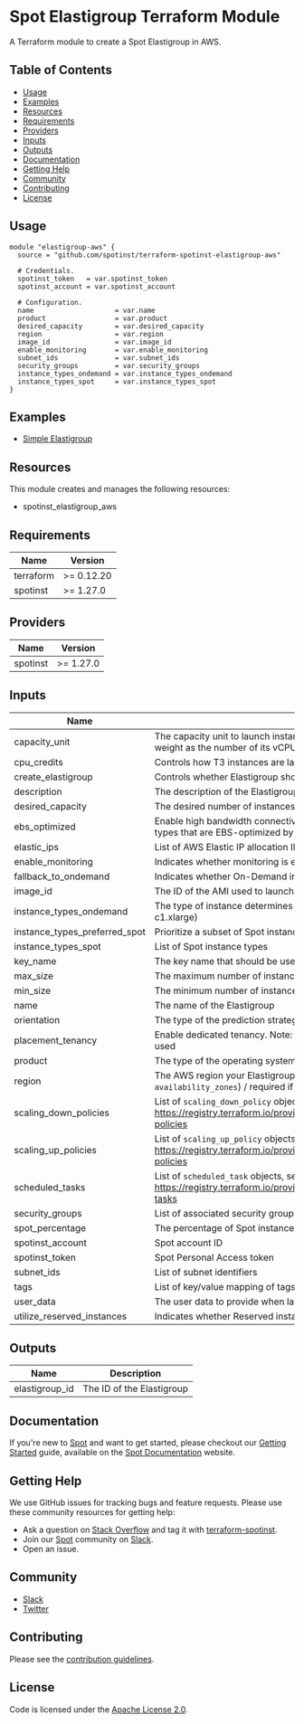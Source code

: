 # Spot Elastigroup Terraform Module

A Terraform module to create a Spot Elastigroup in AWS.

## Table of Contents

- [Usage](#usage)
- [Examples](#examples)
- [Resources](#resources)
- [Requirements](#requirements)
- [Providers](#providers)
- [Inputs](#inputs)
- [Outputs](#outputs)
- [Documentation](#documentation)
- [Getting Help](#getting-help)
- [Community](#community)
- [Contributing](#contributing)
- [License](#license)

## Usage

```hcl
module "elastigroup-aws" {
  source = "github.com/spotinst/terraform-spotinst-elastigroup-aws"

  # Credentials.
  spotinst_token   = var.spotinst_token
  spotinst_account = var.spotinst_account

  # Configuration.
  name                    = var.name
  product                 = var.product
  desired_capacity        = var.desired_capacity
  region                  = var.region
  image_id                = var.image_id
  enable_monitoring       = var.enable_monitoring
  subnet_ids              = var.subnet_ids
  security_groups         = var.security_groups
  instance_types_ondemand = var.instance_types_ondemand
  instance_types_spot     = var.instance_types_spot
}
```

## Examples

- [Simple Elastigroup](https://github.com/spotinst/terraform-spotinst-elastigroup-aws/tree/master/examples/simple-elastigroup)

## Resources

This module creates and manages the following resources:

- spotinst_elastigroup_aws

<!-- BEGINNING OF PRE-COMMIT-TERRAFORM DOCS HOOK -->
## Requirements

| Name | Version |
|------|---------|
| terraform | >= 0.12.20 |
| spotinst | >= 1.27.0 |

## Providers

| Name | Version |
|------|---------|
| spotinst | >= 1.27.0 |

## Inputs

| Name | Description | Type | Default | Required |
|------|-------------|------|---------|:--------:|
| capacity\_unit | The capacity unit to launch instances by. If not specified, when choosing the weight unit, each instance will weight as the number of its vCPUs | `string` | `"instance"` | no |
| cpu\_credits | Controls how T3 instances are launched | `string` | `null` | no |
| create\_elastigroup | Controls whether Elastigroup should be created (it affects all Elastigroup resources) | `bool` | `true` | no |
| description | The description of the Elastigroup | `string` | `null` | no |
| desired\_capacity | The desired number of instances the Elastigroup should have at any time | `number` | n/a | yes |
| ebs\_optimized | Enable high bandwidth connectivity between instances and AWS's Elastic Block Store (EBS). For instance types that are EBS-optimized by default this parameter will be ignored | `bool` | `null` | no |
| elastic\_ips | List of AWS Elastic IP allocation IDs to associate with the instances | `list(string)` | `null` | no |
| enable\_monitoring | Indicates whether monitoring is enabled for the instance | `bool` | n/a | yes |
| fallback\_to\_ondemand | Indicates whether On-Demand instances should be used in the event that no Spot instances are available | `bool` | `true` | no |
| image\_id | The ID of the AMI used to launch the instance | `string` | n/a | yes |
| instance\_types\_ondemand | The type of instance determines your instance's CPU capacity, memory and storage (e.g., m1.small, c1.xlarge) | `string` | n/a | yes |
| instance\_types\_preferred\_spot | Prioritize a subset of Spot instance types. Must be a subset of the selected spot instance types | `list(string)` | `null` | no |
| instance\_types\_spot | List of Spot instance types | `list(string)` | n/a | yes |
| key\_name | The key name that should be used for the instances | `string` | `null` | no |
| max\_size | The maximum number of instances the Elastigroup should have at any time | `number` | `null` | no |
| min\_size | The minimum number of instances the Elastigroup should have at any time | `number` | `null` | no |
| name | The name of the Elastigroup | `string` | n/a | yes |
| orientation | The type of the prediction strategy | `string` | `"balanced"` | no |
| placement\_tenancy | Enable dedicated tenancy. Note: There is a flat hourly fee for each region in which dedicated tenancy is used | `string` | `null` | no |
| product | The type of the operating system | `string` | n/a | yes |
| region | The AWS region your Elastigroup will be created in [optional if you specify availability zones (through `availability_zones`) / required if you specify subnets (through `subnet_ids`)] | `string` | `null` | no |
| scaling\_down\_policies | List of `scaling_down_policy` objects, see: https://registry.terraform.io/providers/spotinst/spotinst/latest/docs/resources/elastigroup_aws#scaling-policies | `list(any)` | `[]` | no |
| scaling\_up\_policies | List of `scaling_up_policy` objects, see: https://registry.terraform.io/providers/spotinst/spotinst/latest/docs/resources/elastigroup_aws#scaling-policies | `list(any)` | `[]` | no |
| scheduled\_tasks | List of `scheduled_task` objects, see: https://registry.terraform.io/providers/spotinst/spotinst/latest/docs/resources/elastigroup_aws#scheduled-tasks | `list(any)` | `[]` | no |
| security\_groups | List of associated security group identifiers | `list(string)` | n/a | yes |
| spot\_percentage | The percentage of Spot instances that would spin up from the `desired_capacity` number | `number` | `null` | no |
| spotinst\_account | Spot account ID | `string` | n/a | yes |
| spotinst\_token | Spot Personal Access token | `string` | n/a | yes |
| subnet\_ids | List of subnet identifiers | `list(string)` | n/a | yes |
| tags | List of key/value mapping of tags to assign to the resource | `list(any)` | `[]` | no |
| user\_data | The user data to provide when launching the instances | `string` | `null` | no |
| utilize\_reserved\_instances | Indicates whether Reserved instances should be used first before purchasing Spot instances | `bool` | `true` | no |

## Outputs

| Name | Description |
|------|-------------|
| elastigroup\_id | The ID of the Elastigroup |

<!-- END OF PRE-COMMIT-TERRAFORM DOCS HOOK -->

## Documentation

If you're new to [Spot](https://spot.io/) and want to get started, please checkout our [Getting Started](https://docs.spot.io/connect-your-cloud-provider/) guide, available on the [Spot Documentation](https://docs.spot.io/) website.

## Getting Help

We use GitHub issues for tracking bugs and feature requests. Please use these community resources for getting help:

- Ask a question on [Stack Overflow](https://stackoverflow.com/) and tag it with [terraform-spotinst](https://stackoverflow.com/questions/tagged/terraform-spotinst/).
- Join our [Spot](https://spot.io/) community on [Slack](http://slack.spot.io/).
- Open an issue.

## Community

- [Slack](http://slack.spot.io/)
- [Twitter](https://twitter.com/spot_hq/)

## Contributing

Please see the [contribution guidelines](CONTRIBUTING.md).

## License

Code is licensed under the [Apache License 2.0](LICENSE).
